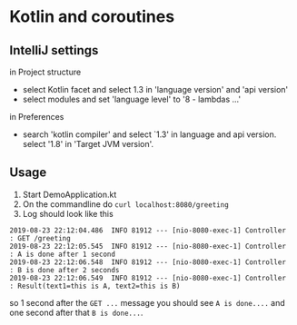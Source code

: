 # Kotlin and coroutines

## IntelliJ settings

in Project structure
- select Kotlin facet and select 1.3 in 'language version' and 'api version'
- select modules and set 'language level' to '8 - lambdas ...'

in Preferences
- search 'kotlin compiler' and select `1.3' in language and api version. select '1.8' in 'Target JVM version'.

## Usage

1. Start DemoApplication.kt
1. On the commandline do `curl localhost:8080/greeting`
1. Log should look like this

```
2019-08-23 22:12:04.486  INFO 81912 --- [nio-8080-exec-1] Controller                               : GET /greeting
2019-08-23 22:12:05.545  INFO 81912 --- [nio-8080-exec-1] Controller                               : A is done after 1 second
2019-08-23 22:12:06.548  INFO 81912 --- [nio-8080-exec-1] Controller                               : B is done after 2 seconds
2019-08-23 22:12:06.549  INFO 81912 --- [nio-8080-exec-1] Controller                               : Result(text1=this is A, text2=this is B)
```

so 1 second after the `GET ...` message you should see `A is done....` and one second after that `B is done...`.
